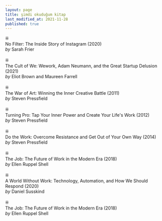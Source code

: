 ```yaml
---
layout: page
title: şimdi okuduğum kitap
last_modified_at: 2021-11-28
published: true
---
```


⁜  
No Filter: The Inside Story of Instagram (2020)  
<i>by</i> Sarah Frier  
<br />
⁜  
The Cult of We: Wework, Adam Neumann, and the Great Startup Delusion (2021)  
<i>by</i> Eliot Brown and Maureen Farrell  
<br />
⁜  
The War of Art: Winning the Inner Creative Battle (2011)  
<i>by</i> Steven Pressfield  
<br />
⁜  
Turning Pro: Tap Your Inner Power and Create Your Life's Work (2012)  
<i>by</i> Steven Pressfield  
<br />
⁜  
Do the Work: Overcome Resistance and Get Out of Your Own Way (2014)  
<i>by</i> Steven Pressfield  
<br />
⁜  
The Job: The Future of Work in the Modern Era (2018)  
<i>by</i> Ellen Ruppel Shell  
<br />
⁜  
A World Without Work: Technology, Automation, and How We Should Respond (2020)  
<i>by</i> Daniel Susskind  
<br />
⁜  
The Job: The Future of Work in the Modern Era (2018)  
<i>by</i> Ellen Ruppel Shell  
<br />

